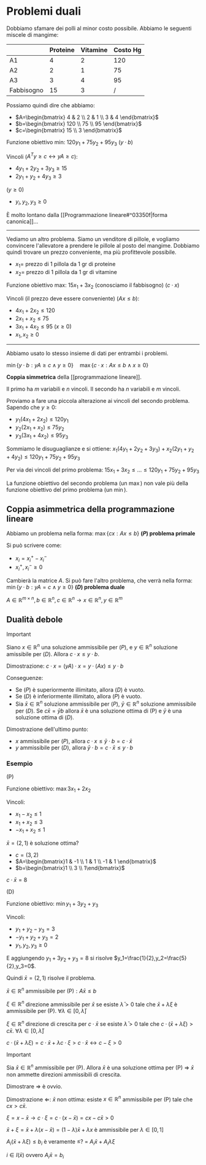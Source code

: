 # Problemi duali

Dobbiamo sfamare dei polli al minor costo possibile. Abbiamo le seguenti miscele di mangime:

|            | Proteine | Vitamine | Costo Hg |
| ---------- | -------- | -------- | -------- |
| A1         | 4        | 2        | 120      |
| A2         | 2        | 1        | 75       |
| A3         | 3        | 4        | 95       |
| Fabbisogno | 15       | 3        | /         |

Possiamo quindi dire che abbiamo:
- $A=\begin{bmatrix} 4 & 2 \\ 2 & 1 \\ 3 & 4 \end{bmatrix}$
- $b=\begin{bmatrix} 120 \\ 75 \\ 95 \end{bmatrix}$
- $c=\begin{bmatrix} 15 \\ 3 \end{bmatrix}$

Funzione obiettivo min: $120y_1+75y_2+95y_3$ ($y·b$)

Vincoli ($A^Ty≥c↔yA≥c$):
- $4y_1+2y_2+3y_3≥15$
- $2y_1+y_2+4y_3≥3$

($y≥0$)
- $y_i,y_2,y_3≥0$

È molto lontano dalla [[Programmazione lineare#^03350f|forma canonica]]…

---

Vediamo un altro problema. Siamo un venditore di pillole, e vogliamo convincere l'allevatore a prendere le pillole al posto del mangime. Dobbiamo quindi trovare un prezzo conveniente, ma più profittevole possibile.

- $x_1=$ prezzo di 1 pillola da 1 gr di proteine
- $x_2=$ prezzo di 1 pillola da 1 gr di vitamine

Funzione obiettivo max: $15x_1+3x_2$ (conosciamo il fabbisogno) ($c·x$)

Vincoli (il prezzo deve essere conveniente) ($Ax≤b$):
- $4x_1+2x_2≤120$
- $2x_1+x_2≤75$
- $3x_1+4x_2≤95$
($x≥0$)
- $x_1,x_2≥0$

---

Abbiamo usato lo stesso insieme di dati per entrambi i problemi.

$\min\{y·b:yA≥c∧y≥0\}\quad\max\{c·x:Ax≤b∧x≥0\}$

**Coppia simmetrica** della [[programmazione lineare]].

Il primo ha $m$ variabili e $n$ vincoli. Il secondo ha $n$ variabili e $m$ vincoli.

Proviamo a fare una piccola alterazione ai vincoli del secondo problema. Sapendo che $y≥0$:
- $y_1(4x_1+2x_2)≤120y_1$
- $y_2(2x_1+x_2)≤75y_2$
- $y_3(3x_1+4x_2)≤95y_3$

Sommiamo le disuguaglianze e si ottiene:
$x_1(4y_1+2y_2+3y_3)+x_2(2y_1+y_2+4y_2)≤120y_1+75y_2+95y_3$

Per via dei vincoli del primo problema: $15x_1+3x_2≤…≤120y_1+75y_2+95y_3$

La funzione obiettivo del secondo problema (un $\max$) non vale più della funzione obiettivo del primo problema (un $\min$).

## Coppia asimmetrica della programmazione lineare

Abbiamo un problema nella forma:
$\max\{cx:Ax≤b\}$ **($P$) problema primale**

Si può scrivere come:
- $x_i=x^+_i-x^-_i$
- $x_i^+,x_i^-≥0$

Cambierà la matrice $A$.
Si può fare l'altro problema, che verrà nella forma:
$\min\{y·b:yA=c∧y≥0\}$ **($D$) problema duale**

$A∈ℝ^{m×n},b∈ℝ^n,c∈ℝ^n→x∈ℝ^n,y∈ℝ^m$

## Dualità debole

>[!important]
Siano $x∈ℝ^n$ una soluzione ammissibile per ($P$), e $y∈ℝ^n$ soluzione amissibile per ($D$).
Allora $c·x≤y·b$.

Dimostrazione: $c·x=(yA)·x=y·(Ax)≤y·b$

Conseguenze:
- Se ($P$) è superiormente illimitato, allora ($D$) è vuoto.
- Se ($D$) è inferiormente illimitato, allora ($P$) è vuoto.
- Sia $\bar{x}∈ℝ^n$ soluzione ammissibile per ($P$), $\bar{y}∈ℝ^n$ soluzione ammissibile per ($D$). Se $c\bar{x}=\bar{y}b$ allora $\bar{x}$ è una soluzione ottima di (P) e $\bar{y}$ è una soluzione ottima di ($D$).

Dimostrazione dell'ultimo punto:
- $x$ ammissibile per ($P$), allora $c·x≤\bar{y}·b=c·\bar{x}$
- $y$ ammissibile per ($D$), allora $\bar{y}·b=c·\bar{x}≤y·b$

### Esempio

(P)

Funzione obiettivo: $\max 3x_1+2x_2$

Vincoli:
- $x_1-x_2≤1$
- $x_1+x_2≤3$
- $-x_1+x_2≤1$

$\bar{x}=(2,1)$ è soluzione ottima?

- $c=(3,2)$
- $A=\begin{bmatrix}1 & -1 \\ 1 & 1 \\ -1 & 1 \end{bmatrix}$
- $b=\begin{bmatrix}1 \\ 3 \\ 1\end{bmatrix}$

$c·\bar{x}=8$

(D)

Funzione obiettivo: $\min y_1+3y_2+y_3$

Vincoli:
- $y_1+y_2-y_3=3$
- $-y_1+y_2+y_3=2$
- $y_1,y_2,y_3≥0$

E aggiungendo $y_1+3y_2+y_3=8$ si risolve $y_1=\frac{1}{2},y_2=\frac{5}{2},y_3=0$.

Quindi $\bar{x}=(2,1)$ risolve il problema.






$\bar{x}∈ℝ^n$ ammissibile per (P)$: A\bar{x}≤b$

$ξ∈ℝ^n$ direzione ammissibile per $\bar{x}$ se esiste $\bar{λ}>0$ tale che $\bar{x}+λξ$ è ammissibile per (P). $∀λ∈[0,\bar{λ}$]

$ξ∈ℝ^n$ direzione di crescita per $c·\bar{x}$ se esiste $\bar{λ}>0$ tale che $c·(\bar{x}+λξ)>c\bar{x}$. $∀λ∈[0,\bar{λ}$]

$c·(\bar{x}+λξ)=c·\bar{x}+λc·ξ>c·\bar{x}↔c-ξ>0$

>[!important]
Sia $\bar{x}∈ℝ^n$ ammissibile per (P). Allora $\bar{x}$ è una soluzione ottima per (P) ⇒ $\bar{x}$ non ammette direzioni ammissibili di crescita.

Dimostrare ⇒ è ovvio.

Dimostrazione ⇐: $\bar{x}$ non ottima: esiste $x∈ℝ^n$ ammissibile per (P) tale che $cx>c\bar{x}$.

$ξ=x-\bar{x}→c·ξ=c·(x-\bar{x})=cx-c\bar{x}>0$

$\bar{x}+ξ=\bar{x}+λ(x-\bar{x})=(1-λ)\bar{x}+λx$ è ammissibile per $λ∈[0,1]$

$A_i(\bar{x}+λξ)≤b_i$ è veramente ≤?
\=
$A_i\bar{x}+A_iλξ$

$i∈I(\bar{x})$ ovvero $A_i\bar{x}=b_i$

